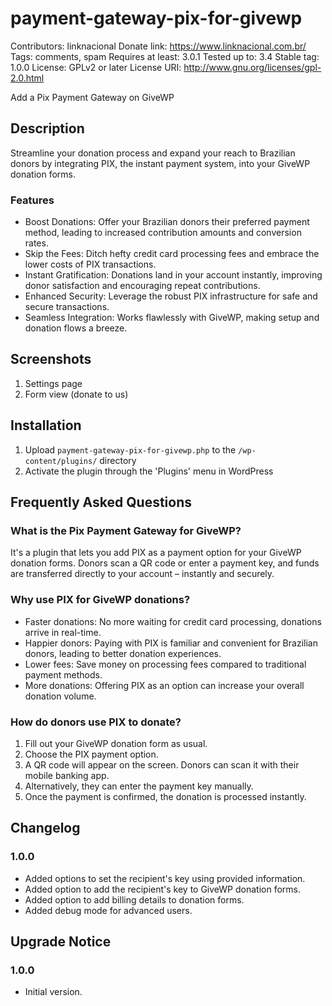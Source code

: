 # payment-gateway-pix-for-givewp

Contributors: linknacional
Donate link: https://www.linknacional.com.br/
Tags: comments, spam
Requires at least: 3.0.1
Tested up to: 3.4
Stable tag: 1.0.0
License: GPLv2 or later
License URI: http://www.gnu.org/licenses/gpl-2.0.html

Add a Pix Payment Gateway on GiveWP

## Description

Streamline your donation process and expand your reach to Brazilian donors by integrating PIX, the instant payment system, into your GiveWP donation forms.

### Features

 * Boost Donations: Offer your Brazilian donors their preferred payment method, leading to increased contribution amounts and conversion rates.
 * Skip the Fees: Ditch hefty credit card processing fees and embrace the lower costs of PIX transactions.
 * Instant Gratification: Donations land in your account instantly, improving donor satisfaction and encouraging repeat contributions.
 * Enhanced Security: Leverage the robust PIX infrastructure for safe and secure transactions.
 * Seamless Integration: Works flawlessly with GiveWP, making setup and donation flows a breeze.

## Screenshots

 1. Settings page
 2. Form view (donate to us)

## Installation

 1. Upload `payment-gateway-pix-for-givewp.php` to the `/wp-content/plugins/` directory
 2. Activate the plugin through the 'Plugins' menu in WordPress

## Frequently Asked Questions

### What is the Pix Payment Gateway for GiveWP?

It's a plugin that lets you add PIX as a payment option for your GiveWP donation forms. Donors scan a QR code or enter a payment key, and funds are transferred directly to your account – instantly and securely.

### Why use PIX for GiveWP donations?

 * Faster donations: No more waiting for credit card processing, donations arrive in real-time.
 * Happier donors: Paying with PIX is familiar and convenient for Brazilian donors, leading to better donation experiences.
 * Lower fees: Save money on processing fees compared to traditional payment methods.
 * More donations: Offering PIX as an option can increase your overall donation volume.

### How do donors use PIX to donate?

 1. Fill out your GiveWP donation form as usual.
 2. Choose the PIX payment option.
 3. A QR code will appear on the screen. Donors can scan it with their mobile banking app.
 4. Alternatively, they can enter the payment key manually.
 5. Once the payment is confirmed, the donation is processed instantly.

## Changelog

### 1.0.0

 * Added options to set the recipient's key using provided information.
 * Added option to add the recipient's key to GiveWP donation forms.
 * Added option to add billing details to donation forms.
 * Added debug mode for advanced users.

## Upgrade Notice

### 1.0.0

 * Initial version.
